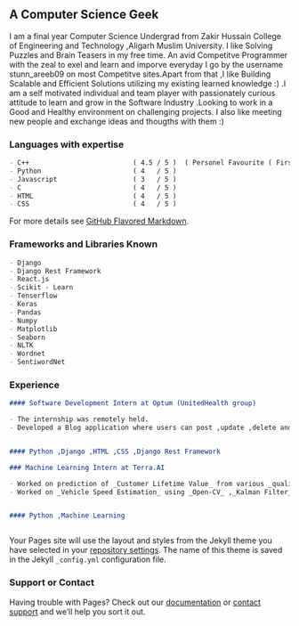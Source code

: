 ## A Computer Science Geek  

I am a final year Computer Science Undergrad from Zakir Hussain College of Engineering and Technology ,Aligarh Muslim University. I like Solving Puzzles and Brain Teasers in my free time. An avid Competitve Programmer with the zeal to exel and learn and imporve everyday I go by the username stunn_areeb09 on most Competitve sites.Apart from that ,I like Building Scalable and Efficient Solutions utilizing my existing learned knowledge :) .I am a self motivated individual and team player with passionately curious attitude to learn and grow in the Software Industry .Looking to work in a Good and Healthy environment on challenging projects. I also like meeting new people and exchange ideas and thougths with them :)


### Languages with expertise

```markdown
- C++                          ( 4.5 / 5 )  ( Personel Favourite ( First one is always special !! ) )
- Python                       ( 4   / 5 )
- Javascript                   ( 3   / 5 )
- C                            ( 4   / 5 )
- HTML                         ( 4   / 5 )
- CSS                          ( 4   / 5 )
```

For more details see [GitHub Flavored Markdown](https://guides.github.com/features/mastering-markdown/).

### Frameworks and Libraries Known
  
```markdown
- Django                       
- Django Rest Framework
- React.js
- Scikit - Learn
- Tenserflow 
- Keras
- Pandas
- Numpy
- Matplotlib
- Seaborn
- NLTK
- Wordnet
- SentiwordNet
```  

### Experience 

```markdown
#### Software Development Intern at Optum (UnitedHealth group)

- The internship was remotely held. 
- Developed a Blog application where users can post ,update ,delete and view blogs written by different users into 3 different categories of Business ,Entertainment and Sports as a part of the Internship.


#### Python ,Django ,HTML ,CSS ,Django Rest Framework 
```  

```markdown
### Machine Learning Intern at Terra.AI

- Worked on prediction of _Customer Lifetime Value_ from various _qualitative_ and _quantitative_ features provided in a dataset. 
- Worked on _Vehicle Speed Estimation_ using _Open-CV_ ,_Kalman Filter_ and _Hungarian Algorithm_.


#### Python ,Machine Learning 
```
```markdown

```

Your Pages site will use the layout and styles from the Jekyll theme you have selected in your [repository settings](https://github.com/stunn-areeb09/quick-portfolio/settings). The name of this theme is saved in the Jekyll `_config.yml` configuration file.

### Support or Contact

Having trouble with Pages? Check out our [documentation](https://docs.github.com/categories/github-pages-basics/) or [contact support](https://support.github.com/contact) and we’ll help you sort it out.
